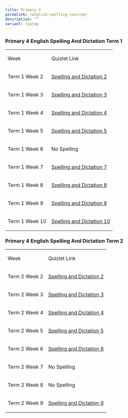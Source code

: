 ```yaml
---
title: Primary 4
permalink: /english-spelling-test/p4/
description: ""
variant: tiptap
---
```

<h3>Primary 4 English Spelling And Dictation Term 1</h3>
<table style="minWidth: 50px">
<colgroup>
<col>
<col>
</colgroup>
<tbody>
<tr>
<td rowspan="1" colspan="1">
<p>Week</p>
</td>
<td rowspan="1" colspan="1">
<p>Quizlet Link</p>
</td>
</tr>
<tr>
<td rowspan="1" colspan="1">
<p>Term 1 Week 2</p>
</td>
<td rowspan="1" colspan="1">
<p><a href="https://quizlet.com/_5njn16?x=1jqt&amp;i=1c2gxb" rel="noopener noreferrer nofollow" target="_blank">Spelling and Dictation 2</a>
</p>
</td>
</tr>
<tr>
<td rowspan="1" colspan="1">
<p>Term 1 Week 3</p>
</td>
<td rowspan="1" colspan="1">
<p><a href="https://quizlet.com/_5o5gn5?x=1jqt&amp;i=1c2gxb" rel="noopener noreferrer nofollow" target="_blank">Spelling and Dictation 3</a>
</p>
</td>
</tr>
<tr>
<td rowspan="1" colspan="1">
<p>Term 1 Week 4</p>
</td>
<td rowspan="1" colspan="1">
<p><a href="https://quizlet.com/_5njp80?x=1jqt&amp;i=1c2gxb" rel="noopener noreferrer nofollow" target="_blank">Spelling and Dictation 4</a>
</p>
</td>
</tr>
<tr>
<td rowspan="1" colspan="1">
<p>Term 1 Week 5</p>
</td>
<td rowspan="1" colspan="1">
<p><a href="https://quizlet.com/_5nrra3?x=1jqt&amp;i=1c2gxb" rel="noopener noreferrer nofollow" target="_blank">Spelling and Dictation 5</a>
</p>
</td>
</tr>
<tr>
<td rowspan="1" colspan="1">
<p>Term 1 Week 6</p>
</td>
<td rowspan="1" colspan="1">
<p>No Spelling</p>
</td>
</tr>
<tr>
<td rowspan="1" colspan="1">
<p>Term 1 Week 7</p>
</td>
<td rowspan="1" colspan="1">
<p><a href="https://quizlet.com/_5o5g5e?x=1jqt&amp;i=1c2gxb" rel="noopener noreferrer nofollow" target="_blank">Spelling and Dictation 7</a>
</p>
</td>
</tr>
<tr>
<td rowspan="1" colspan="1">
<p>Term 1 Week 8</p>
</td>
<td rowspan="1" colspan="1">
<p><a href="https://quizlet.com/_5njw16?x=1jqt&amp;i=1c2gxb" rel="noopener noreferrer nofollow" target="_blank">Spelling and Dictation 8</a>
</p>
</td>
</tr>
<tr>
<td rowspan="1" colspan="1">
<p>Term 1 Week 9</p>
</td>
<td rowspan="1" colspan="1">
<p><a href="https://quizlet.com/_5njssn?x=1jqt&amp;i=1c2gxb" rel="noopener noreferrer nofollow" target="_blank">Spelling and Dictation 9</a>
</p>
</td>
</tr>
<tr>
<td rowspan="1" colspan="1">
<p>Term 1 Week 10</p>
</td>
<td rowspan="1" colspan="1">
<p><a href="https://quizlet.com/_axz1ue?x=1jqt&amp;i=1c2gxb" rel="noopener noreferrer nofollow" target="_blank">Spelling and Dictation 10</a>
</p>
</td>
</tr>
</tbody>
</table>
<h3>Primary 4 English Spelling And Dictation Term 2</h3>
<table style="minWidth: 50px">
<colgroup>
<col>
<col>
</colgroup>
<tbody>
<tr>
<td rowspan="1" colspan="1">
<p>Week</p>
</td>
<td rowspan="1" colspan="1">
<p>Quizlet Link</p>
</td>
</tr>
<tr>
<td rowspan="1" colspan="1">
<p>Term 2 Week 2</p>
</td>
<td rowspan="1" colspan="1">
<p><a href="https://quizlet.com/784725948/pcps-p4-term-2-week-2-spelling-flash-cards/?i=1c2gxb&amp;x=1jqt" rel="noopener noreferrer nofollow" target="_blank">Spelling and Dictation 2</a>
</p>
</td>
</tr>
<tr>
<td rowspan="1" colspan="1">
<p>Term 2 Week 3</p>
</td>
<td rowspan="1" colspan="1">
<p><a href="https://quizlet.com/343240819/pcps-p4-term-2-english-spelling-week-3-flash-cards/?i=1c2gxb&amp;x=1jqt" rel="noopener noreferrer nofollow" target="_blank">Spelling and Dictation 3</a>
</p>
</td>
</tr>
<tr>
<td rowspan="1" colspan="1">
<p>Term 2 Week 4</p>
</td>
<td rowspan="1" colspan="1">
<p><a href="https://quizlet.com/576232963/pcps-p4-el-spelling-term-2-week-4-flash-cards/?i=1c2gxb&amp;x=1jqt" rel="noopener noreferrer nofollow" target="_blank">Spelling and Dictation 4</a>
</p>
</td>
</tr>
<tr>
<td rowspan="1" colspan="1">
<p>Term 2 Week 5</p>
</td>
<td rowspan="1" colspan="1">
<p><a href="https://quizlet.com/896964742/pcps-p4-term-2-english-spelling-week-5-flash-cards/?i=1c2gxb&amp;x=1qqt" rel="noopener noreferrer nofollow" target="_blank">Spelling and Dictation 5</a>
</p>
</td>
</tr>
<tr>
<td rowspan="1" colspan="1">
<p>Term 2 Week 6</p>
</td>
<td rowspan="1" colspan="1">
<p><a href="https://quizlet.com/343249350/pcps-p4-term-2-english-spelling-week-6-flash-cards/?i=1c2gxb&amp;x=1jqt" rel="noopener noreferrer nofollow" target="_blank">Spelling and Dictation 6</a>
</p>
</td>
</tr>
<tr>
<td rowspan="1" colspan="1">
<p>Term 2 Week 7</p>
</td>
<td rowspan="1" colspan="1">
<p>No Spelling</p>
</td>
</tr>
<tr>
<td rowspan="1" colspan="1">
<p>Term 2 Week 8</p>
</td>
<td rowspan="1" colspan="1">
<p>No Spelling</p>
</td>
</tr>
<tr>
<td rowspan="1" colspan="1">
<p>Term 2 Week 9</p>
</td>
<td rowspan="1" colspan="1">
<p><a href="https://quizlet.com/784736225/pcps-p4-term-2-week-9-flash-cards/?i=1c2gxb&amp;x=1jqt" rel="noopener noreferrer nofollow" target="_blank">Spelling and Dictation 9</a>
</p>
</td>
</tr>
</tbody>
</table>
<p></p>